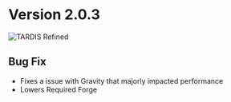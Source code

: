 # Version 2.0.3

![TARDIS Refined](https://wiki.tardisrefined.net/TARDIS-Refined-Wiki/tardis_refined_v2.png)

## Bug Fix
- Fixes a issue with Gravity that majorly impacted performance
- Lowers Required Forge
